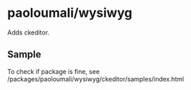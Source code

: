 # paoloumali/wysiwyg

Adds ckeditor.

## Sample

To check if package is fine, see /packages/paoloumali/wysiwyg/ckeditor/samples/index.html